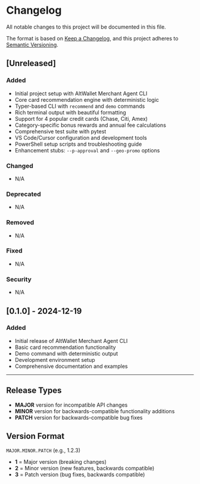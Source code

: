 # Changelog

All notable changes to this project will be documented in this file.

The format is based on [Keep a Changelog](https://keepachangelog.com/en/1.0.0/),
and this project adheres to [Semantic Versioning](https://semver.org/spec/v2.0.0.html).

## [Unreleased]

### Added
- Initial project setup with AltWallet Merchant Agent CLI
- Core card recommendation engine with deterministic logic
- Typer-based CLI with `recommend` and `demo` commands
- Rich terminal output with beautiful formatting
- Support for 4 popular credit cards (Chase, Citi, Amex)
- Category-specific bonus rewards and annual fee calculations
- Comprehensive test suite with pytest
- VS Code/Cursor configuration and development tools
- PowerShell setup scripts and troubleshooting guide
- Enhancement stubs: `--p-approval` and `--geo-promo` options

### Changed
- N/A

### Deprecated
- N/A

### Removed
- N/A

### Fixed
- N/A

### Security
- N/A

## [0.1.0] - 2024-12-19

### Added
- Initial release of AltWallet Merchant Agent CLI
- Basic card recommendation functionality
- Demo command with deterministic output
- Development environment setup
- Comprehensive documentation and examples

---

## Release Types

- **MAJOR** version for incompatible API changes
- **MINOR** version for backwards-compatible functionality additions
- **PATCH** version for backwards-compatible bug fixes

## Version Format

`MAJOR.MINOR.PATCH` (e.g., 1.2.3)

- **1** = Major version (breaking changes)
- **2** = Minor version (new features, backwards compatible)
- **3** = Patch version (bug fixes, backwards compatible)
